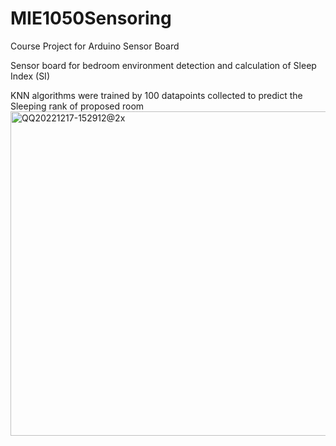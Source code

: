 # MIE1050Sensoring
Course Project for Arduino Sensor Board

Sensor board for bedroom environment detection and calculation of Sleep Index (SI)

KNN algorithms were trained by 100 datapoints collected to predict the Sleeping rank of proposed room
<img width="519" alt="QQ20221217-152912@2x" src="https://user-images.githubusercontent.com/101482333/208264995-63e56d20-47f0-48b8-bf37-ad73f48cb3bd.png">

